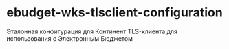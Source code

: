 # ebudget-wks-tlsclient-configuration
Эталонная конфигурация для Континент TLS-клиента для использования с Электронным Бюджетом
